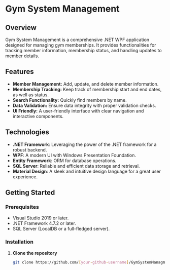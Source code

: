 # Gym System Management

## Overview

Gym System Management is a comprehensive .NET WPF application designed for managing gym memberships. It provides functionalities for tracking member information, membership status, and handling updates to member details.

## Features

- **Member Management:** Add, update, and delete member information.
- **Membership Tracking:** Keep track of membership start and end dates, as well as status.
- **Search Functionality:** Quickly find members by name.
- **Data Validation:** Ensure data integrity with proper validation checks.
- **UI Friendly:** A user-friendly interface with clear navigation and interactive components.

## Technologies

- **.NET Framework**: Leveraging the power of the .NET framework for a robust backend.
- **WPF**: A modern UI with Windows Presentation Foundation.
- **Entity Framework**: ORM for database operations.
- **SQL Server**: Reliable and efficient data storage and retrieval.
- **Material Design**: A sleek and intuitive design language for a great user experience.

## Getting Started

### Prerequisites

- Visual Studio 2019 or later.
- .NET Framework 4.7.2 or later.
- SQL Server (LocalDB or a full-fledged server).

### Installation

1. **Clone the repository**

   ```bash
   git clone https://github.com/[your-github-username]/GymSystemManagment.git
